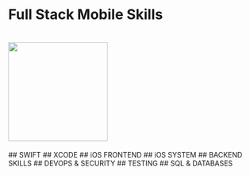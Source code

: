 # Full Stack Mobile Skills
<h1>
<img width="200px" src="https://s3-us-west-1.amazonaws.com/udacity-content/degrees/catalog-images/iOS.png">
</h1>
## SWIFT
## XCODE
## iOS FRONTEND
## iOS SYSTEM
## BACKEND SKILLS
## DEVOPS & SECURITY
## TESTING
## SQL & DATABASES
